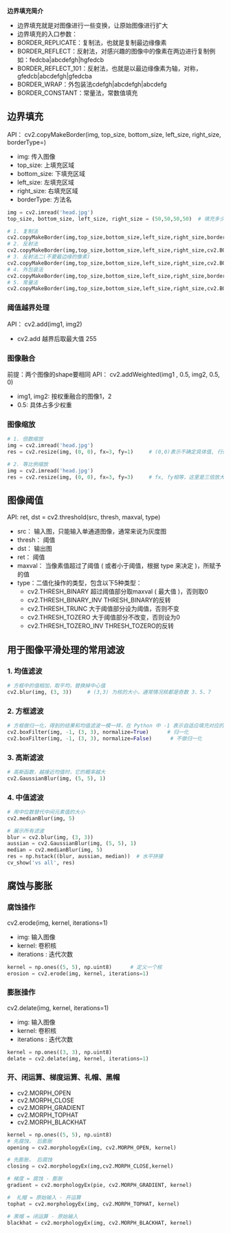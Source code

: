 **边界填充简介**
-  边界填充就是对图像进行一些变换，让原始图像进行扩大
-  边界填充的入口参数：
  - BORDER_REPLICATE：复制法，也就是复制最边缘像素
  - BORDER_REFLECT：反射法，对感兴趣的图像中的像素在两边进行复制例如：fedcba|abcdefgh|hgfedcb
  - BORDER_REFLECT_101：反射法，也就是以最边缘像素为轴，对称，gfedcb|abcdefgh|gfedcba
  - BORDER_WRAP：外包装法cdefgh|abcdefgh|abcdefg
  - BORDER_CONSTANT：常量法，常数值填充

## 边界填充
API： cv2.copyMakeBorder(img, top_size, bottom_size, left_size, right_size, borderType=) 
  - img: 传入图像
  - top_size: 上填充区域
  - bottom_size: 下填充区域
  - left_size: 左填充区域
  - right_size: 右填充区域
  - borderType: 方法名

```Python
img = cv2.imread('head.jpg')
top_size, bottom_size, left_size, right_size = (50,50,50,50)  # 填充多少区域

# 1. 复制法
cv2.copyMakeBorder(img,top_size,bottom_size,left_size,right_size,borderType=cv2.BORDER_REPLICATE) 
# 2. 反射法
cv2.copyMakeBorder(img,top_size,bottom_size,left_size,right_size,cv2.BORDER_REFLECT)
# 3. 反射法二(不要最边缘的像素)
cv2.copyMakeBorder(img,top_size,bottom_size,left_size,right_size,cv2.BORDER_REFLECT_101)      
# 4. 外包装法
cv2.copyMakeBorder(img,top_size,bottom_size,left_size,right_size,borderType=cv2.BORDER_WRAP)
# 5. 常量法
cv2.copyMakeBorder(img,top_size,bottom_size,left_size,right_size,cv2.BORDER_CONSTANT,value=0)
```

### 阈值越界处理

API： cv2.add(img1, img2) 
- cv2.add 越界后取最大值 255
### 图像融合
前提：两个图像的shape要相同
API： cv2.addWeighted(img1 , 0.5, img2, 0.5, 0)
- img1, img2: 按权重融合的图像1，2
- 0.5: 具体占多少权重

### 图像缩放
```Python
# 1. 倍数缩放
img = cv2.imread('head.jpg') 
res = cv2.resize(img, (0, 0), fx=3, fy=1)     # (0,0)表示不确定具体值, 行像素变为原来三倍，列像素不变

# 2. 等比例缩放
img = cv2.imread('head.jpg') 
res = cv2.resize(img, (0, 0), fx=3, fy=3)     # fx, fy相等，这里是三倍放大
```

## 图像阈值
API: ret, dst = cv2.threshold(src, thresh, maxval, type)
- src： 输入图，只能输入单通道图像，通常来说为灰度图
- thresh： 阈值
- dst： 输出图
- ret： 阈值
- maxval： 当像素值超过了阈值 ( 或者小于阈值，根据 type 来决定 )，所赋予的值
- type：二值化操作的类型，包含以下5种类型：
  - cv2.THRESH_BINARY           超过阈值部分取maxval ( 最大值 )，否则取0
  - cv2.THRESH_BINARY_INV    THRESH_BINARY的反转
  - cv2.THRESH_TRUNC            大于阈值部分设为阈值，否则不变
  - cv2.THRESH_TOZERO          大于阈值部分不改变，否则设为0
  - cv2.THRESH_TOZERO_INV  THRESH_TOZERO的反转

## 用于图像平滑处理的常用滤波
### 1. 均值滤波
```Python
# 方框中的值相加，取平均，替换掉中心值
cv2.blur(img, (3, 3))     # (3,3) 为核的大小，通常情况核都是奇数 3、5、7      
```
### 2. 方框滤波
```Python
# 方框做归一化，得到的结果和均值滤波一模一样，在 Python 中 -1 表示自适应填充对应的值，这里的 -1 表示与颜色通道数自适应一样
cv2.boxFilter(img, -1, (3, 3), normalize=True)      # 归一化
cv2.boxFilter(img, -1, (3, 3), normalize=False)      # 不做归一化
```
### 3. 高斯滤波

```Python
# 高斯函数，越接近均值时，它的概率越大
cv2.GaussianBlur(img, (5, 5), 1)
```
### 4. 中值滤波
```Python
# 用中位数替代中间元素值的大小
cv2.medianBlur(img, 5)

# 展示所有滤波
blur = cv2.blur(img, (3, 3)) 
aussian = cv2.GaussianBlur(img, (5, 5), 1)
median = cv2.medianBlur(img, 5)
res = np.hstack((blur, aussian, median))  # 水平拼接
cv_show('vs all', res)

```
## 腐蚀与膨胀

### 腐蚀操作
cv2.erode(img, kernel, iterations=1)
- img: 输入图像
- kernel: 卷积核
- iterations : 迭代次数

```Python
kernel = np.ones((5, 5), np.uint8)      # 定义一个核
erosion = cv2.erode(img, kernel, iterations=1)
```
### 膨胀操作
cv2.delate(img, kernel, iterations=1)
- img: 输入图像
- kernel: 卷积核
- iterations : 迭代次数

```Python
kernel = np.ones((3, 3), np.uint8)
delate = cv2.delate(img, kernel, iterations=1)
```
### 开、闭运算、梯度运算、礼帽、黑帽
- cv2.MORPH_OPEN
- cv2.MORPH_CLOSE
- cv2.MORPH_GRADIENT
- cv2.MORPH_TOPHAT
- cv2.MORPH_BLACKHAT
```Python
kernel = np.ones((5, 5), np.uint8)
# 先腐蚀， 后膨胀
opening = cv2.morphologyEx(img, cv2.MORPH_OPEN, kernel)   

# 先膨胀， 后腐蚀
closing = cv2.morphologyEx(img,cv2.MORPH_CLOSE,kernel) 

# 梯度 = 腐蚀 - 膨胀
gradient = cv2.morphologyEx(pie, cv2.MORPH_GRADIENT, kernel)

#  礼帽 = 原始输入 - 开运算
tophat = cv2.morphologyEx(img, cv2.MORPH_TOPHAT, kernel)

# 黑帽 = 闭运算 - 原始输入
blackhat = cv2.morphologyEx(img, cv2.MORPH_BLACKHAT, kernel)
```

